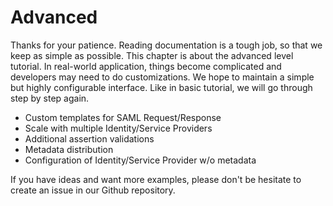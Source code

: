 # Advanced

Thanks for your patience. Reading documentation is a tough job, so that we keep as simple as possible. This chapter is about the advanced level tutorial. In real-world application, things become complicated and developers may need to do customizations. We hope to maintain a simple but highly configurable interface. Like in basic tutorial, we will go through step by step again.

+ Custom templates for SAML Request/Response
+ Scale with multiple Identity/Service Providers
+ Additional assertion validations
+ Metadata distribution
+ Configuration of Identity/Service Provider w/o metadata

If you have ideas and want more examples, please don't be hesitate to create an issue in our Github repository. 
